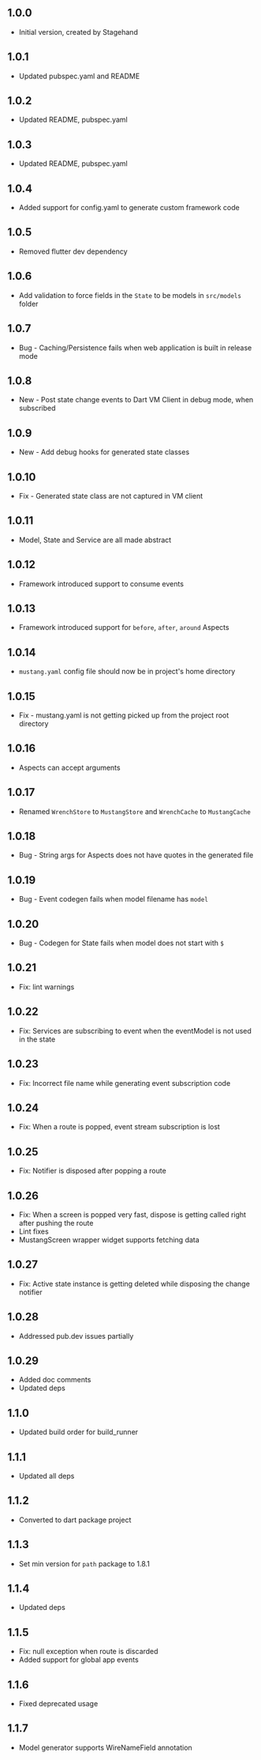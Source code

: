 ## 1.0.0

- Initial version, created by Stagehand

## 1.0.1

- Updated pubspec.yaml and README

## 1.0.2

- Updated README, pubspec.yaml

## 1.0.3

- Updated README, pubspec.yaml

## 1.0.4

- Added support for config.yaml to generate custom framework code

## 1.0.5

- Removed flutter dev dependency

## 1.0.6

- Add validation to force fields in the `State` to be models in `src/models` folder

## 1.0.7

- Bug - Caching/Persistence fails when web application is built in release mode

## 1.0.8

- New - Post state change events to Dart VM Client in debug mode, when subscribed

## 1.0.9

- New - Add debug hooks for generated state classes

## 1.0.10

- Fix - Generated state class are not captured in VM client

## 1.0.11

- Model, State and Service are all made abstract

## 1.0.12

- Framework introduced support to consume events

## 1.0.13

- Framework introduced support for `before`, `after`, `around` Aspects

## 1.0.14

- `mustang.yaml` config file should now be in project's home directory

## 1.0.15

- Fix - mustang.yaml is not getting picked up from the project root directory

## 1.0.16

- Aspects can accept arguments

## 1.0.17

- Renamed `WrenchStore` to `MustangStore` and `WrenchCache` to `MustangCache`

## 1.0.18

- Bug - String args for Aspects does not have quotes in the generated file

## 1.0.19

- Bug - Event codegen fails when model filename has `model`

## 1.0.20

- Bug - Codegen for State fails when model does not start with `$`

## 1.0.21

- Fix: lint warnings

## 1.0.22

- Fix: Services are subscribing to event when the eventModel is not used in the state

## 1.0.23

- Fix: Incorrect file name while generating event subscription code

## 1.0.24

- Fix: When a route is popped, event stream subscription is lost

## 1.0.25

- Fix: Notifier is disposed after popping a route

## 1.0.26

- Fix: When a screen is popped very fast, dispose is getting called right after pushing the route
- Lint fixes
- MustangScreen wrapper widget supports fetching data

## 1.0.27

- Fix: Active state instance is getting deleted while disposing the change notifier

## 1.0.28

- Addressed pub.dev issues partially

## 1.0.29

- Added doc comments
- Updated deps

## 1.1.0

- Updated build order for build_runner

## 1.1.1

- Updated all deps

## 1.1.2

- Converted to dart package project

## 1.1.3

- Set min version for `path` package to 1.8.1

## 1.1.4

- Updated deps

## 1.1.5

- Fix: null exception when route is discarded
- Added support for global app events

## 1.1.6

- Fixed deprecated usage

## 1.1.7

- Model generator supports WireNameField annotation
